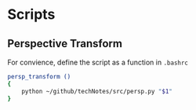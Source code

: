 # Scripts

## Perspective Transform

For convience, define the script as a function in `.bashrc`

```bash
persp_transform () 
{ 
    python ~/github/techNotes/src/persp.py "$1"
}
```
